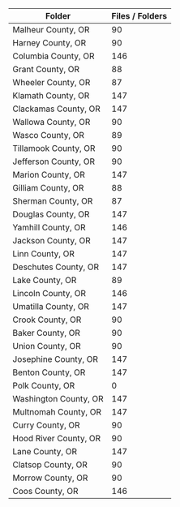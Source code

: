 | Folder                |   Files / Folders |
|-----------------------|-------------------|
| Malheur County, OR    |                90 |
| Harney County, OR     |                90 |
| Columbia County, OR   |               146 |
| Grant County, OR      |                88 |
| Wheeler County, OR    |                87 |
| Klamath County, OR    |               147 |
| Clackamas County, OR  |               147 |
| Wallowa County, OR    |                90 |
| Wasco County, OR      |                89 |
| Tillamook County, OR  |                90 |
| Jefferson County, OR  |                90 |
| Marion County, OR     |               147 |
| Gilliam County, OR    |                88 |
| Sherman County, OR    |                87 |
| Douglas County, OR    |               147 |
| Yamhill County, OR    |               146 |
| Jackson County, OR    |               147 |
| Linn County, OR       |               147 |
| Deschutes County, OR  |               147 |
| Lake County, OR       |                89 |
| Lincoln County, OR    |               146 |
| Umatilla County, OR   |               147 |
| Crook County, OR      |                90 |
| Baker County, OR      |                90 |
| Union County, OR      |                90 |
| Josephine County, OR  |               147 |
| Benton County, OR     |               147 |
| Polk County, OR       |                 0 |
| Washington County, OR |               147 |
| Multnomah County, OR  |               147 |
| Curry County, OR      |                90 |
| Hood River County, OR |                90 |
| Lane County, OR       |               147 |
| Clatsop County, OR    |                90 |
| Morrow County, OR     |                90 |
| Coos County, OR       |               146 |